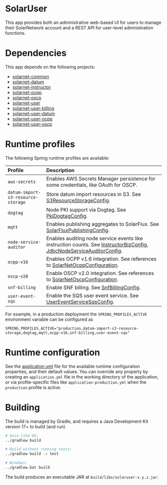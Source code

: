 # SolarUser

This app provides both an administrative web-based UI for users to manage their SolarNetwork
account and a REST API for user-level administration functions.

# Dependencies

This app depends on the following projects:

 * [solarnet-common][solarnet-common]
 * [solarnet-datum][solarnet-datum]
 * [solarnet-instructor][solarnet-instructor]
 * [solarnet-ocpp][solarnet-ocpp]
 * [solarnet-oscp][solarnet-oscp]
 * [solarnet-user][solarnet-user]
 * [solarnet-user-billing][solarnet-user-billing]
 * [solarnet-user-datum][solarnet-user-datum]
 * [solarnet-user-ocpp][solarnet-user-ocpp]
 * [solarnet-user-oscp][solarnet-user-oscp]

# Runtime profiles

The following Spring runtime profiles are available:

| Profile | Description |
|:--------|:------------|
| `aws-secrets` | Enables AWS Secrets Manager persistence for some credentials, like OAuth for OSCP. |
| `datum-import-s3-resource-storage` | Store datum import resources in S3. See [S3ResourceStorageConfig][S3ResourceStorageConfig]. |
| `dogtag` | Node PKI support via Dogtag. See [PkiDogtagConfig][PkiDogtagConfig]. |
| `mqtt` | Enables publishing aggregates to SolarFlux. See [SolarFluxPublishingConfig][SolarFluxPublishingConfig]. |
| `node-service-auditor` | Enables auditing node service events like instruction counts. See [InstructorBizConfig][InstructorBizConfig], [JdbcNodeServiceAuditorConfig][JdbcNodeServiceAuditorConfig].|
| `ocpp-v16` | Enables OCPP v1.6 integration. See references to [SolarNetOcppConfiguration][SolarNetOcppConfiguration]. |
| `oscp-v20`    | Enable OSCP v2.0 integration. See references to [SolarNetOscpConfiguration][SolarNetOscpConfiguration]. |
| `snf-billing` | Enable SNF billing. See [SnfBillingConfig][SnfBillingConfig]. |
| `user-event-sqs` | Enable the SQS user event service. See [UserEventServiceSqsConfig][UserEventServiceSqsConfig]. |

For example, in a production deployment the `SPRING_PROFILES_ACTIVE` environment variable can be
configured as

```
SPRING_PROFILES_ACTIVE="production,datum-import-s3-resource-storage,dogtag,mqtt,ocpp-v16,snf-billing,user-event-sqs"
```

# Runtime configuration

See the [application.yml][app-config] file for the available runtime configuration properties, and
their default values. You can override any property by creating an `application.yml` file in the
working directory of the application, or via profile-specific files like
`application-production.yml` when the `production` profile is active.


# Building

The build is managed by Gradle, and requires a Java Development Kit version 17+ to build (and run).

```sh
# Unix-like OS:
../gradlew build

# Build without running tests:
../gradlew build -x test

# Windows:
../gradlew.bat build
```

The build produces an executable JAR at `build/libs/solaruser-x.y.z.jar`.


[app-config]: src/main/resources/application.yml
[solarnet-common]: ../common/
[solarnet-datum]: ../datum/
[solarnet-instructor]: ../instructor/
[solarnet-ocpp]: ../ocpp/
[solarnet-oscp]: ../oscp/
[solarnet-user]: ../user/
[solarnet-user-billing]: ../user-billing/
[solarnet-user-datum]: ../user-datum/
[solarnet-user-ocpp]: ../user-ocpp/
[solarnet-user-oscp]: ../user-oscp/
[InstructorBizConfig]: ../instructor/src/main/java/net/solarnetwork/central/instructor/config/InstructorBizConfig.java
[JdbcNodeServiceAuditorConfig]: ../common/src/main/java/net/solarnetwork/central/common/config/JdbcNodeServiceAuditorConfig.java
[PkiDogtagConfig]: ../user/src/main/java/net/solarnetwork/central/user/config/PkiDogtagConfig.java
[S3ResourceStorageConfig]: ../datum/src/main/java/net/solarnetwork/central/datum/imp/config/S3ResourceStorageConfig.java
[SnfBillingConfig]: src/main/java/net/solarnetwork/central/jobs/config/SnfBillingConfig.java
[SolarFluxPublishingConfig]: src/main/java/net/solarnetwork/central/jobs/config/SolarFluxPublishingConfig.java
[SolarNetOcppConfiguration]: ../ocpp/src/main/java/net/solarnetwork/central/ocpp/config/SolarNetOcppConfiguration.java
[SolarNetOscpConfiguration]: ../oscp/src/main/java/net/solarnetwork/central/oscp/config/SolarNetOscpConfiguration.java
[UserEventServiceSqsConfig]: ../user-datum/src/main/java/net/solarnetwork/central/user/event/config/UserEventServiceSqsConfig.java
